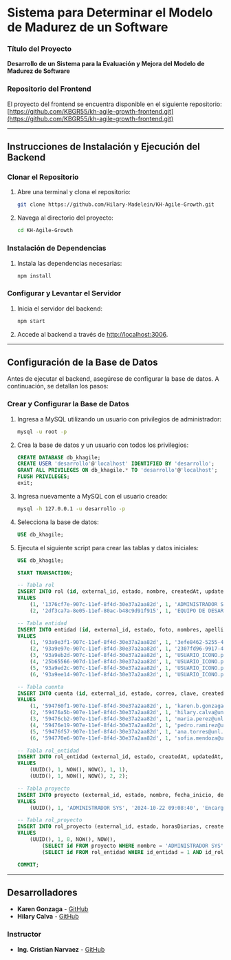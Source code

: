 # Sistema para Determinar el Modelo de Madurez de un Software

### Título del Proyecto
**Desarrollo de un Sistema para la Evaluación y Mejora del Modelo de Madurez de Software**

### Repositorio del Frontend
El proyecto del frontend se encuentra disponible en el siguiente repositorio:
[https://github.com/KBGR55/kh-agile-growth-frontend.git](https://github.com/KBGR55/kh-agile-growth-frontend.git)

---

## Instrucciones de Instalación y Ejecución del Backend

### Clonar el Repositorio

1. Abre una terminal y clona el repositorio:

   ```bash
   git clone https://github.com/Hilary-Madelein/KH-Agile-Growth.git
   ```

2. Navega al directorio del proyecto:

   ```bash
   cd KH-Agile-Growth
   ```

### Instalación de Dependencias

1. Instala las dependencias necesarias:

   ```bash
   npm install
   ```

### Configurar y Levantar el Servidor

1. Inicia el servidor del backend:

   ```bash
   npm start
   ```

2. Accede al backend a través de [http://localhost:3006](http://localhost:3006).

---

## Configuración de la Base de Datos

Antes de ejecutar el backend, asegúrese de configurar la base de datos. A continuación, se detallan los pasos:

### Crear y Configurar la Base de Datos

1. Ingresa a MySQL utilizando un usuario con privilegios de administrador:

   ```bash
   mysql -u root -p
   ```

2. Crea la base de datos y un usuario con todos los privilegios:

   ```sql
   CREATE DATABASE db_khagile;
   CREATE USER 'desarrollo'@'localhost' IDENTIFIED BY 'desarrollo';
   GRANT ALL PRIVILEGES ON db_khagile.* TO 'desarrollo'@'localhost';
   FLUSH PRIVILEGES;
   exit;
   ```

3. Ingresa nuevamente a MySQL con el usuario creado:

   ```bash
   mysql -h 127.0.0.1 -u desarrollo -p
   ```

4. Selecciona la base de datos:

   ```sql
   USE db_khagile;
   ```

5. Ejecuta el siguiente script para crear las tablas y datos iniciales:

   ```sql
   USE db_khagile;

   START TRANSACTION;

   -- Tabla rol
   INSERT INTO rol (id, external_id, estado, nombre, createdAt, updatedAt) 
   VALUES
       (1, '1376cf7e-907c-11ef-8f4d-30e37a2aa82d', 1, 'ADMINISTRADOR SYS', '2024-10-19 05:30:36', '2024-10-19 05:30:36'),
       (2, '2df3ca7a-8e05-11ef-80ac-b48c9d91f915', 1, 'EQUIPO DE DESARROLLO', '2024-10-19 05:30:36', '2024-10-19 05:30:36');

   -- Tabla entidad
   INSERT INTO entidad (id, external_id, estado, foto, nombres, apellidos, fecha_nacimiento, telefono, createdAt, updatedAt) 
   VALUES 
       (1, '93a9e3f1-907c-11ef-8f4d-30e37a2aa82d', 1, '3efe8462-5255-4839-b694-c269ca4475b3.jpeg', 'KAREN BRIGITH', 'GONZAGA RIVAS', '2003-12-05 00:00:00', '0980735351', '2024-10-22 08:50:19', '2024-10-22 08:50:19'),
       (2, '93a9e97e-907c-11ef-8f4d-30e37a2aa82d', 1, '2307fd96-9917-4da1-a666-90d0711162c3.jpeg', 'HILARY MADELEY', 'CALVA CAMACHO', '1995-08-15 00:00:00', '0980735352', '2024-10-22 08:50:19', '2024-10-22 08:50:19'),
       (3, '93a9eb2d-907c-11ef-8f4d-30e37a2aa82d', 1, 'USUARIO_ICONO.png', 'MARÍA ELENA', 'PÉREZ MARTÍNEZ', '1998-03-22 00:00:00', '0980735353', '2024-10-22 08:50:19', '2024-10-22 08:50:19'),
       (4, '25b65566-907d-11ef-8f4d-30e37a2aa82d', 1, 'USUARIO_ICONO.png', 'PEDRO ANTONIO', 'RAMÍREZ VARGAS', '1987-07-30 00:00:00', '0980735354', '2024-10-22 08:50:19', '2024-10-22 08:50:19'),
       (5, '93a9ed2c-907c-11ef-8f4d-30e37a2aa82d', 1, 'USUARIO_ICONO.png', 'ANA MARÍA', 'TORRES QUINTERO', '2000-11-10 00:00:00', '0980735355', '2024-10-22 08:50:19', '2024-10-22 08:50:19'),
       (6, '93a9ee14-907c-11ef-8f4d-30e37a2aa82d', 1, 'USUARIO_ICONO.png', 'SOFÍA ALEJANDRA', 'MENDOZA PÉREZ', '2003-12-05 00:00:00', '0980735356', '2024-10-22 08:50:19', '2024-10-22 08:50:19');

   -- Tabla cuenta
   INSERT INTO cuenta (id, external_id, estado, correo, clave, createdAt, updatedAt, id_entidad) 
   VALUES 
       (1, '594760f1-907e-11ef-8f4d-30e37a2aa82d', 1, 'karen.b.gonzaga@unl.edu.ec', '$2a$08$vcbwdzAoBjH027Yt6B9PwO3G65afLhrMfejne1EJ7uoPGuLslHLC6', '2024-10-22 09:03:00', '2024-10-22 09:03:00', 1),
       (2, '59476a5b-907e-11ef-8f4d-30e37a2aa82d', 1, 'hilary.calva@unl.edu.ec', '$2a$08$vcbwdzAoBjH027Yt6B9PwO3G65afLhrMfejne1EJ7uoPGuLslHLC6', '2024-10-22 09:03:00', '2024-10-22 09:03:00', 2),
       (3, '59476cb2-907e-11ef-8f4d-30e37a2aa82d', 1, 'maria.perez@unl.edu.ec', '$2a$08$vcbwdzAoBjH027Yt6B9PwO3G65afLhrMfejne1EJ7uoPGuLslHLC6', '2024-10-22 09:03:00', '2024-10-22 09:03:00', 3),
       (4, '59476e19-907e-11ef-8f4d-30e37a2aa82d', 1, 'pedro.ramirez@unl.edu.ec', '$2a$08$vcbwdzAoBjH027Yt6B9PwO3G65afLhrMfejne1EJ7uoPGuLslHLC6', '2024-10-22 09:03:00', '2024-10-22 09:03:00', 4),
       (5, '59476f57-907e-11ef-8f4d-30e37a2aa82d', 1, 'ana.torres@unl.edu.ec', '$2a$08$vcbwdzAoBjH027Yt6B9PwO3G65afLhrMfejne1EJ7uoPGuLslHLC6', '2024-10-22 09:03:00', '2024-10-22 09:03:00', 5),
       (6, '594770e6-907e-11ef-8f4d-30e37a2aa82d', 1, 'sofia.mendoza@unl.edu.ec', '$2a$08$vcbwdzAoBjH027Yt6B9PwO3G65afLhrMfejne1EJ7uoPGuLslHLC6', '2024-10-22 09:03:00', '2024-10-22 09:03:00', 6);

   -- Tabla rol_entidad
   INSERT INTO rol_entidad (external_id, estado, createdAt, updatedAt, id_entidad, id_rol)
   VALUES 
       (UUID(), 1, NOW(), NOW(), 1, 1),
       (UUID(), 1, NOW(), NOW(), 2, 2);

   -- Tabla proyecto
   INSERT INTO proyecto (external_id, estado, nombre, fecha_inicio, descripcion, createdAt, updatedAt)
   VALUES
       (UUID(), 1, 'ADMINISTRADOR SYS', '2024-10-22 09:08:40', 'Encargado de gestionar el sistema', NOW(), NOW());

   -- Tabla rol_proyecto
   INSERT INTO rol_proyecto (external_id, estado, horasDiarias, createdAt, updatedAt, id_proyecto, id_rol_entidad)
   VALUES 
       (UUID(), 1, 8, NOW(), NOW(), 
           (SELECT id FROM proyecto WHERE nombre = 'ADMINISTRADOR SYS'),
           (SELECT id FROM rol_entidad WHERE id_entidad = 1 AND id_rol = 1));

   COMMIT;
   ```

---

## Desarrolladores

- **Karen Gonzaga** - [GitHub](https://github.com/KBGR55)
- **Hilary Calva** - [GitHub](https://github.com/KBGR55)

### Instructor

- **Ing. Cristian Narvaez** - [GitHub](https://github.com/KBGR55)
